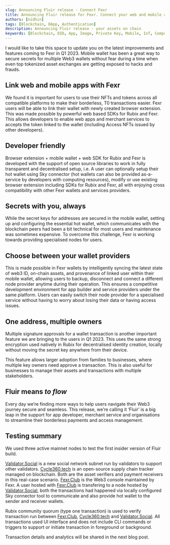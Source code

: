 ```yaml
---
slug: Announcing Fluir release - Connect Fexr
title: Announcing Fluir release for Fexr. Connect your web and mobile apps
authors: [nidhin]
tags: [Blockchain, DApp, Authentication]
description: Announcing Fluir release - your assets on chain
keywords: [Blockchain, DID, App, Image, Private Key, Mobile, IoT, Computation, Optimisation, Rubix, Fexr, SHA3]
---
```


I would like to take this space to update you on the latest improvements and features coming to Fexr in Q1 2023. Mobile wallet has been a great way to secure secrets for multiple Web3 wallets without fear during a time when even top tokenized asset exchanges are getting exposed to hacks and frauds.

## Link web and mobile apps with Fexr

We found it is important for users to use their NFTs and tokens across all compatible platforms to make their borderless, T0 transactions easier. Fexr users will be able to link their wallet with newly created browser extension. This was made possible by powerful web based SDKs for Rubix and Fexr. This allows developers to enable web apps and merchant services to accepts the token linked to the wallet (including Access NFTs issued by other developers).

## Developer friendly

Browser extension + mobile wallet + web SDK for Rubix and Fexr is developed with the support of  open source libraries to work in fully transparent and decentralised setup, i.e. A user can optionally setup their hot wallet using Sky connector (hot wallets can also be provided as-a-service by developers with computing resources), modify or use existing browser extension including SDKs for Rubix and Fexr, all with enjoying cross compatibility with other Fexr wallets and services providers.

## Secrets with you, always

While the secret keys for addresses are secured in the mobile wallet, setting up and configuring the essential hot wallet, which communicates with the blockchain peers had been a bit technical for most users and maintenance was sometimes expensive. To overcome this challenge, Fexr is working towards providing specialised nodes for users.

## Choose between your wallet providers

This is made possible in Fexr wallets by intelligently syncing the latest state of web3 ID, on-chain assets, and provenance of linked user within their mobile wallet, allowing users to backup, disconnect and connect a different node provider anytime during their operation. This ensures a competitive development environment for app builder and service providers under the same platform.  Users can easily switch their node provider for a specialised service without having to worry about losing their data or having access issues.

## One address, multiple owners

Multiple signature approvals for a wallet transaction is another important feature we are bringing to the users in Q1 2023. This uses the same strong encryption used natively in Rubix for decentralised identity creation, locally without moving the secret key anywhere from their device.

This feature allows larger adoption from families to businesses, where multiple key owners need approve a transaction. This is also useful for businesses to manage their assets and transactions with multiple stakeholders.

## Fluir means *to flow*
Every day we’re finding more ways to help users navigate their Web3 journey secure and seamless. This release, we’re calling it ‘Fluir’ is a big leap in the support for app developer, merchant service and organisations to streamline their borderless payments and access management.

## Testing summary

We used three active mainnet nodes to test the first insider version of Fluir build.

[Validator.Social](https://validator.social) is a new social network subnet run by validators to support other validators. [Cycle360.tech](https://cycle360.tech) is an open-source supply chain tracker managed on blockchain. Both are the asset verifiers and payment receivers in this real-case scenario. [Fexr.Club](https://fexr.club) is the Web3 console maintained by Fexr. A user hosted with [Fexr.Club](https://fexr.club) is transfering to a node hosted by [Validator.Social](https://validator.social), both the transactions had happened via locally configured Sky connector tool to communicate and also provide hot wallet to the sender and receiver wallets.

Rubix community quorum (type one transaction) is used to verify transaction run between [Fexr.Club](https://fexr.club), [Cycle360.tech](https://cycle360.tech) and [Validator.Social](https://validator.social). All transactions used UI interface and does not include CLI commands or triggers to support or initiate transaction in foreground or background.

Transaction details and analytics will be shared in the next blog post.
